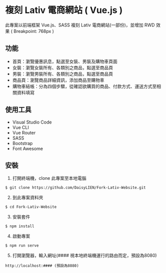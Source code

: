 # 複刻 Lativ 電商網站 ( Vue.js )
此專案以前端框架 Vue.js、SASS 複刻 Lativ 電商網站(一部份)，並增加 RWD 效果 ( Breakpoint: 768px )

## 功能
* 首頁：瀏覽優惠訊息，點選至女裝、男裝及購物車頁面
* 女裝：瀏覽女裝所有、各類別之商品，點選至商品頁
* 男裝：瀏覽男裝所有、各類別之商品，點選至商品頁
* 商品頁：瀏覽商品詳細資訊，添加商品至購物車
* 購物車結帳：分為四個步驟，從確認欲購買的商品、付款方式、運送方式至相關資料填寫

## 使用工具
* Visual Studio Code
* Vue CLI
* Vue Router
* SASS
* Bootstrap
* Font Awesome

## 安裝
1. 打開終端機，clone 此專案至本地電腦
```
$ git clone https://github.com/DaisyLIEN/Fork-Lativ-Website.git
```

2. 到此專案資料夾
```
$ cd Fork-Lativ-Website
```

3. 安裝套件
```
$ npm install
```

4. 啟動專案
```
$ npm run serve
```

5. 打開瀏覽器，輸入網址(#### 視本地終端機運行的路由而定，預設為8080)
```
http://localhost:#### (預設為8080)
```